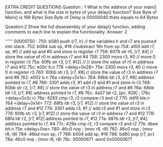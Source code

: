 EXTRA CREDIT QUESTIONS Question : 1 What is the address of your main() function, and what is the size in bytes of your delay() function? Size Byte of Main() is 198 Bytes Size Byte of Delay is 00000040 thats equals to 64 Bytes

Question:2 Show the full disassembly of your delay() function, adding comments to each line to explain the functionality. Answer: 2

''''''
00000750 : 750: b580 push {r7, lr} // the variables lr and r7 are pushed into stack.
 752: b084 sub sp, #16 //substract 16h from sp 
 754: af00 add r7, sp, #0 // add sp and #0 and store in register r7 
 756: 6078 str r0, [r7, #4] // store the value of r0 in address r7 and #4
  758: 2300 movs r3, #0 
  // move 0 in register r3 75a: 60fb str r3, [r7, #12] 
  // // store the value of r0 in address r7 and #12 75c: e00c b.n 778 <delay+0x28> 75e: 2300 movs r3, #0 // move 0 in register r3 760: 60bb str r3, [r7, #8] // store the value of r3 in address r7 and #8 762: e002 b.n 76a <delay+0x1a> 764: 68bb ldr r3, [r7, #8] address pointed to r7, #8 766: 3301 adds r3, #1 add r3 and #1 and store in r3 768: 60bb str r3, [r7, #8] // store the value of r3 in address r7 and #8 76a: 68bb ldr r3, [r7, #8] address pointed to r7, #8 76c: 4a07 ldr r2, [pc, #28] ; (78c <delay+0x3c>) 76e: 4293 cmp r3, r2 compare r3 and r2 770: ddf8 ble.n 764 <delay+0x14> 772: 68fb ldr r3, [r7, #12] // store the value of r3 in address r7 and #12 774: 3301 adds r3, #1 // add r3 and #1 and store in r3 776: 60fb str r3, [r7, #12] // store the value of r3 in address r7 and #12 778: 68fa ldr r2, [r7, #12] address pointed to r7, #12 77a: 687b ldr r3, [r7, #4] address pointed to r7, #4 77c: 429a cmp r2, r3 compare r3 and r2 77e: dbee blt.n 75e <delay+0xe> 780: 46c0 nop ; (mov r8, r8) 782: 46c0 nop ; (mov r8, r8) 784: 46bd mov sp, r7 786: b004 add sp, #16 788: bd80 pop {r7, pc} 78a: 46c0 nop ; (mov r8, r8) 78c: 00000671 .word 0x00000671
 